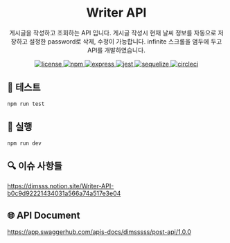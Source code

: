 <p align="center">
    <h1 align="center">
        Writer API
    </h1>
    <p align="center">게시글을 작성하고 조회하는 API 입니다. 게시글 작성시 현재 날씨 정보를 자동으로 저장하고 설정한 password로 삭제, 수정이 가능합니다. infinite 스크롤을 염두에 두고 API를 개발하였습니다<a href="https://github.com/dimsssss/writer"></a>.</p>
</p>

<p align="center">
    <a href="">
        <img alt="license" src="https://img.shields.io/github/license/dimsssss/toy-intergration-test">
    </a>
    <a href="">
        <img alt="npm" src="https://img.shields.io/node/v-lts/npm?label=npm&logo=npm">
    </a>
    <a href="https://expressjs.com/">
        <img alt="express" src="https://img.shields.io/node/v-lts/express?label=express&logo=express">
    </a>
    <a href="https://jestjs.io/">
        <img alt="jest" src="https://img.shields.io/node/v-lts/express?label=jest&logo=jest">
    </a>
    <a href="https://sequelize.org/">
        <img alt="sequelize" src="https://img.shields.io/node/v-lts/sequelize?label=sequelize&logo=sequelize">
    </a>
    <a href="https://dl.circleci.com/status-badge/redirect/gh/dimsssss/writer/tree/main">
        <img alt="circleci" src="https://dl.circleci.com/status-badge/img/gh/dimsssss/writer/tree/main.svg?style=svg">
    </a>
</p>

## 🧪 테스트

```shell
npm run test
```

## 🧾 실행

```shell
npm run dev
```

## 🔍 이슈 사항들

https://dimsss.notion.site/Writer-API-b0c9d92221434031a566a74a517e3e04

## 🌐 API Document

https://app.swaggerhub.com/apis-docs/dimsssss/post-api/1.0.0
